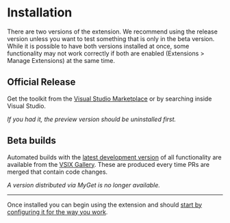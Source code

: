 # Installation

There are two versions of the extension. We recommend using the release version unless you want to test something that is only in the beta version. While it is possible to have both versions installed at once, some functionality may not work correctly if both are enabled (Extensions > Manage Extensions) at the same time.

## Official Release

Get the toolkit from the [Visual Studio Marketplace](https://marketplace.visualstudio.com/items?itemName=MattLaceyLtd.RapidXamlToolkit) or by searching inside Visual Studio.

_If you had it, the preview version should be uninstalled first._

## Beta builds

Automated builds with the [latest development version](http://vsixgallery.com/extension/RapidXamlToolkit.0dc8e86a-836b-47e5-aa3f-f5e71c15e37a/) of all functionality are available from the [VSIX Gallery](http://vsixgallery.com/guide/feed/). These are produced every time PRs are merged that contain code changes.

_A version distributed via MyGet is no longer available._

***

Once installed you can begin using the extension and should [start by configuring it for the way you work](./configuration.md).
